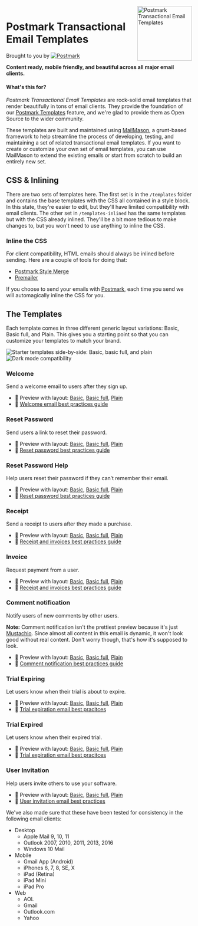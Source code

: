 <img src="http://assets.wildbit.com/postmark/misc/templates-logo@2x.png" alt="Postmark Transactional Email Templates" width="148" height="148" align="right">

# Postmark Transactional Email Templates
Brought to you by
<a href="http://postmarkapp.com"><img src="http://assets.wildbit.com/postmark/misc/postmark.svg" alt="Postmark"></a>

**Content ready, mobile friendly, and beautiful across all major email clients.**

#### What's this for?

*Postmark Transactional Email Templates* are rock-solid email templates that render beautifully in tons of email clients. They provide the foundation of our [Postmark Templates](https://postmarkapp.com/blog/special-delivery-postmark-templates) feature, and we're glad to provide them as Open Source to the wider community.

These templates are built and maintained using [MailMason](https://github.com/wildbit/mailmason), a grunt-based framework to help streamline the process of developing, testing, and maintaining a set of related transactional email templates. If you want to create or customize your own set of email templates, you can use MailMason to extend the existing emails or start from scratch to build an entirely new set.

## CSS & Inlining

There are two sets of templates here. The first set is in the `/templates` folder and contains the base templates with the CSS all contained in a style block. In this state, they're easier to edit, but they'll have limited compatibility with email clients. The other set in `/templates-inlined` has the same templates but with the CSS already inlined. They'll be a bit more tedious to make changes to, but you won't need to use anything to inline the CSS.

### Inline the CSS
For client compatibility, HTML emails should always be inlined before sending. Here are a couple of tools for doing that:

* [Postmark Style Merge](https://github.com/wildbit/style-merge)
* [Premailer](https://github.com/premailer/premailer)

If you choose to send your emails with [Postmark](http://postmarkapp.com), each time you send we will automagically inline the CSS for you.

## The Templates

Each template comes in three different generic layout variations: Basic, Basic full, and Plain. This gives you a starting point so that you can customize your templates to match your brand.

<img src="https://github.com/wildbit/postmark-templates/raw/master/media/starter-templates@2x.png" max-width="100%" alt="Starter templates side-by-side: Basic, basic full, and plain">
<img src="https://github.com/wildbit/postmark-templates/raw/master/media/dark-mode@2x.png" max-width="100%" alt="Dark mode compatibility">


### Welcome

  Send a welcome email to users after they sign up.

  * 💌 Preview with layout: [Basic](https://s3.amazonaws.com/assets.wildbit.com/postmark/templates/dist/basic/welcome/content.html), [Basic full](https://s3.amazonaws.com/assets.wildbit.com/postmark/templates/dist/basic-full/welcome/content.html), [Plain](https://s3.amazonaws.com/assets.wildbit.com/postmark/templates/dist/plain/welcome/content.html)
  * 📔 [Welcome email best practices guide](https://postmarkapp.com/guides/welcome-email-best-practices)

### Reset Password

  Send users a link to reset their password.

  * 💌 Preview with layout: [Basic](https://s3.amazonaws.com/assets.wildbit.com/postmark/templates/dist/basic/password-reset/content.html), [Basic full](https://s3.amazonaws.com/assets.wildbit.com/postmark/templates/dist/basic-full/password-reset/content.html), [Plain](https://s3.amazonaws.com/assets.wildbit.com/postmark/templates/dist/plain/password-reset/content.html)
  * 📔 [Reset password best practices guide](https://postmarkapp.com/guides/password-reset-email-best-practices)

### Reset Password Help

  Help users reset their password if they can’t remember their email.

  * 💌 Preview with layout: [Basic](https://s3.amazonaws.com/assets.wildbit.com/postmark/templates/dist/basic/password-reset-help/content.html), [Basic full](https://s3.amazonaws.com/assets.wildbit.com/postmark/templates/dist/basic-full/password-reset-help/content.html), [Plain](https://s3.amazonaws.com/assets.wildbit.com/postmark/templates/dist/plain/password-reset-help/content.html)
  * 📔 [Reset password best practices guide](https://postmarkapp.com/guides/password-reset-email-best-practices)

### Receipt

  Send a receipt to users after they made a purchase.

  * 💌 Preview with layout: [Basic](https://s3.amazonaws.com/assets.wildbit.com/postmark/templates/dist/basic/receipt/content.html), [Basic full](https://s3.amazonaws.com/assets.wildbit.com/postmark/templates/dist/basic-full/receipt/content.html), [Plain](https://s3.amazonaws.com/assets.wildbit.com/postmark/templates/dist/plain/receipt/content.html)
  * 📔 [Receipt and invoices best practices guide](https://postmarkapp.com/guides/receipt-and-invoice-email-best-practices)

### Invoice

  Request payment from a user.

  * 💌 Preview with layout: [Basic](https://s3.amazonaws.com/assets.wildbit.com/postmark/templates/dist/basic/invoice/content.html), [Basic full](https://s3.amazonaws.com/assets.wildbit.com/postmark/templates/dist/basic-full/invoice/content.html), [Plain](https://s3.amazonaws.com/assets.wildbit.com/postmark/templates/dist/plain/invoice/content.html)
  * 📔 [Receipt and invoices best practices guide](https://postmarkapp.com/guides/receipt-and-invoice-email-best-practices)

### Comment notification

Notify users of new comments by other users.

**Note:** Comment notification isn't the prettiest preview because it's just [Mustachio](https://github.com/wildbit/mustachio). Since almost all content in this email is dynamic, it won't look good without real content. Don't worry though, that's how it's supposed to look.

  * 💌 Preview with layout: [Basic](https://s3.amazonaws.com/assets.wildbit.com/postmark/templates/dist/basic/comment-notification/content.html), [Basic full](https://s3.amazonaws.com/assets.wildbit.com/postmark/templates/dist/basic-full/comment-notification/content.html), [Plain](https://s3.amazonaws.com/assets.wildbit.com/postmark/templates/dist/plain/comment-notification/content.html)
  * 📔 [Comment notification best practices guide](https://postmarkapp.com/guides/comment-notification-email-best-practices)

### Trial Expiring

  Let users know when their trial is about to expire.

  * 💌 Preview with layout: [Basic](https://s3.amazonaws.com/assets.wildbit.com/postmark/templates/dist/basic/trial-expiring/content.html), [Basic full](https://s3.amazonaws.com/assets.wildbit.com/postmark/templates/dist/basic-full/trial-expiring/content.html), [Plain](https://s3.amazonaws.com/assets.wildbit.com/postmark/templates/dist/plain/trial-expiring/content.html)
  * 📔 [Trial expiration email best pracitces](https://postmarkapp.com/guides/trial-expiration-email-best-practices)

### Trial Expired

  Let users know when their expired trial.

  * 💌 Preview with layout: [Basic](https://s3.amazonaws.com/assets.wildbit.com/postmark/templates/dist/basic/trial-expired/content.html), [Basic full](https://s3.amazonaws.com/assets.wildbit.com/postmark/templates/dist/basic-full/trial-expired/content.html), [Plain](https://s3.amazonaws.com/assets.wildbit.com/postmark/templates/dist/plain/trial-expired/content.html)
  * 📔 [Trial expiration email best pracitces](https://postmarkapp.com/guides/trial-expiration-email-best-practices)

### User Invitation

  Help users invite others to use your software.

  * 💌 Preview with layout: [Basic](https://s3.amazonaws.com/assets.wildbit.com/postmark/templates/dist/basic/user-invitation/content.html), [Basic full](https://s3.amazonaws.com/assets.wildbit.com/postmark/templates/dist/basic-full/user-invitation/content.html), [Plain](https://s3.amazonaws.com/assets.wildbit.com/postmark/templates/dist/plain/user-invitation/content.html)
  * 📔 [User invitation email best practices](https://postmarkapp.com/guides/user-invitation-email-best-practices)


We've also made sure that these have been tested for consistency in the following email clients:

* Desktop
  * Apple Mail 9, 10, 11
  * Outlook 2007, 2010, 2011, 2013, 2016
  * Windows 10 Mail
* Mobile
  * Gmail App (Android)
  * iPhones 6, 7, 8, SE, X
  * iPad (Retina)
  * iPad Mini
  * iPad Pro
* Web
  * AOL
  * Gmail
  * Outlook.com
  * Yahoo
